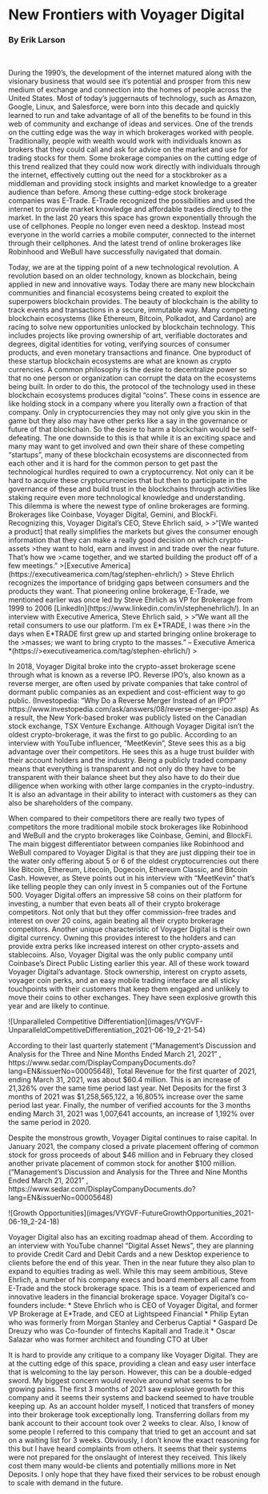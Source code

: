 # New Frontiers with Voyager Digital
### By Erik Larson
<br>


<p> 
During the 1990’s, the development of the internet matured along with the visionary business that would see it’s potential and prosper from this new medium of exchange and connection into the homes of people across the United States.  Most of today’s juggernauts of technology, such as Amazon, Google, Linux, and Salesforce, were born into this decade and quickly learned to run and take advantage of all of the benefits to be found in this web of community and exchange of ideas and services.  One of the trends on the cutting edge was the way in which brokerages worked with people.  Traditionally, people with wealth would work with individuals known as brokers that they could call and ask for advice on the market and use for trading stocks for them.  Some brokerage companies on the cutting edge of this trend realized that they could now work directly with individuals through the internet, effectively cutting out the need for a stockbroker as a middleman and providing stock insights and market knowledge to a greater audience than before.  Among these cutting-edge stock brokerage companies was E-Trade.  E-Trade recognized the possibilities and used the internet to provide market knowledge and affordable trades directly to the market.  In the last 20 years this space has grown exponentially through the use of cellphones.  People no longer even need a desktop.  Instead most everyone in the world carries a mobile computer, connected to the internet through their cellphones.  And the latest trend of online brokerages like Robinhood and WeBull have successfully navigated that domain.
</p>
<p>
Today, we are at the tipping point of a new technological revolution.  A revolution based on an older technology, known as blockchain, being applied in new and innovative ways.  Today there are many new blockchain communities and financial ecosystems being created to exploit the superpowers blockchain provides.  The beauty of blockchain is the ability to track events and transactions in a secure, immutable way.  Many competing blockchain ecosystems (like Ethereum, Bitcoin, Polkadot, and Cardano) are racing to solve new opportunities unlocked by blockchain technology.  This includes projects like proving ownership of art, verifiable doctorates and degrees, digital identities for voting, verifying sources of consumer products, and even monetary transactions and finance.  One byproduct of these startup blockchain ecosystems are what are known as crypto currencies.  A common philosophy is the desire to decentralize power so that no one person or organization can corrupt the data on the ecosystems being built.  In order to do this, the protocol of the technology used in these blockchain ecosystems produces digital “coins”.  These coins in essence are like holding stock in a company where you literally own a fraction of that company.  Only in cryptocurrencies they may not only give you skin in the game but they also may have other perks like a say in the governance or future of that blockchain.  So the desire to harm a blockchain would be self-defeating.  The one downside to this is that while it is an exciting space and many may want to get involved and own their share of these competing “startups”, many of these blockchain ecosystems are disconnected from each other and it is hard for the common person to get past the technological hurdles required to own a cryptocurrency.  Not only can it be hard to acquire these cryptocurrencies that but then to participate in the governance of these and build trust in the blockchains through activities like staking require even more technological knowledge and understanding.  This dilemma is where the newest type of online brokerages are forming.  Brokerages like Coinbase, Voyager Digital, Gemini, and BlockFi.  Recognizing this, Voyager Digital’s CEO, Steve Ehrlich said, 
    >
    >“[We wanted a product] that really simplifies the markets but gives the consumer enough information that they can make a really good decision on which crypto-assets 
    >they want to hold, earn and invest in and trade over the near future. That’s how we >came together, and we started building the product off of a few meetings.”  
    >[Executive America](https://executiveamerica.com/tag/stephen-ehrlich/)
    >
Steve Ehrlich recognizes the importance of bridging gaps between consumers and the products they want.  That pioneering online brokerage, E-Trade, we mentioned earlier was once led by Steve Ehrlich as VP for Brokerage from 1999 to 2006 [LinkedIn](https://www.linkedin.com/in/stephenehrlich/).  In an interview with Executive America, Steve Ehrlich said, 
    >
    >“We want all the retail consumers to use our platform. I’m ex E*TRADE, I was there >in the days when E*TRADE first grew up and started bringing online brokerage to the >masses; we want to bring crypto to the masses.” – Executive America *(https://>executiveamerica.com/tag/stephen-ehrlich/)
    >
</p>
<p>
In 2018, Voyager Digital broke into the crypto-asset brokerage scene through what is known as a reverse IPO.  Reverse IPO’s, also known as a reverse merger, are often used by private companies that take control of dormant public companies as an expedient and cost-efficient way to go public. (Investopedia: “Why Do a Reverse Merger Instead of an IPO?” https://www.investopedia.com/ask/answers/08/reverse-merger-ipo.asp)  As a result, the New York-based broker was publicly listed on the Canadian stock exchange, TSX Venture Exchange.  Although Voyager Digital isn’t the oldest crypto-brokerage, it was the first to go public.  According to an interview with YouTube influencer, “MeetKevin”, Steve sees this as a big advantage over their competitors.  He sees this as a huge trust builder with their account holders and the industry.  Being a publicly traded company means that everything is transparent and not only do they have to be transparent with their balance sheet but they also have to do their due diligence when working with other large companies in the crypto-industry.  It is also an advantage in their ability to interact with customers as they can also be shareholders of the company.
</p>
<p>
When compared to their competitors there are really two types of competitors the more traditional mobile stock brokerages like Robinhood and WeBull and the crypto brokerages like Coinbase, Gemini, and BlockFi.  The main biggest differentiator between companies like Robinhood and WeBull compared to Voyager Digital is that they are just dipping their toe in the water only offering about 5 or 6 of the oldest cryptocurrencies out there like Bitcoin, Ethereum, Litecoin, Dogecoin, Ethereum Classic, and Bitcoin Cash.  However, as Steve points out in his interview with “MeetKevin” that’s like telling people they can only invest in 5 companies out of the Fortune 500.  Voyager Digital offers an impressive 58 coins on their platform for investing, a number that even beats all of their crypto brokerage competitors.  Not only that but they offer commission-free trades and interest on over 20 coins, again beating all their crypto brokerage competitors.  Another unique characteristic of Voyager Digital is their own digital currency.  Owning this provides interest to the holders and can provide extra perks like increased interest on other crypto-assets and stablecoins.  Also, Voyager Digital was the only public company until Coinbase’s Direct Public Listing earlier this year.  All of these work toward Voyager Digital’s advantage.  Stock ownership, interest on crypto assets, voyager coin perks, and an easy mobile trading interface are all sticky touchpoints with their customers that keep them engaged and unlikely to move their coins to other exchanges.  They have seen explosive growth this year and are likely to continue.
</p>
![Unparalleled Competitive Differentiation](images/VYGVF-UnparalleldCompetitiveDifferentiation_2021-06-19_2-21-54)
<p>
According to their last quarterly statement (“Management’s Discussion and Analysis for the Three and Nine Months Ended March 21, 2021” , https://www.sedar.com/DisplayCompanyDocuments.do?lang=EN&issuerNo=00005648), Total Revenue for the first quarter of 2021, ending March 31, 2021, was about $60.4 million.  This is an increase of 21,326% over the same time period last year.  Net Deposits for the first 3 months of 2021 was $1,258,565,122, a 16,805% increase over the same period last year.  Finally, the number of verified accounts for the 3 months ending March 31, 2021 was 1,007,641 accounts, an increase of 1,192% over the same period in 2020.
</p>
<p>
Despite the monstrous growth, Voyager Digital continues to raise capital.  In January 2021, the company closed a private placement offering of common stock for gross proceeds of about $46 million and in February they closed another private placement of common stock for another $100 million. (“Management’s Discussion and Analysis for the Three and Nine Months Ended March 21, 2021” , https://www.sedar.com/DisplayCompanyDocuments.do?lang=EN&issuerNo=00005648)
</p>
![Growth Opportunities](images/VYGVF-FutureGrowthOpportunities_2021-06-19_2-24-18)
<p>
Voyager Digital also has an exciting roadmap ahead of them.  According to an interview with YouTube channel “Digital Asset News”, they are planning to provide Credit Card and Debit Cards and a new Desktop experience to clients before the end of this year.  Then in the near future they also plan to expand to equities trading as well.  While this may seem ambitious, Steve Ehrlich, a number of his company execs and board members all came from E-Trade and the stock brokerage space.  This is a team of experienced and innovative leaders in the financial brokerage space.  Voyager Digital’s co-founders include:
    * Steve Ehrlich who is CEO of Voyager Digital, and former VP Brokerage at E*Trade, and CEO at Lightspeed Financial
    * Philip Eytan who was formerly from Morgan Stanley and Cerberus Captial
    * Gaspard De Dreuzy who was Co-founder of fintechs Kapitall and Trade.it
    * Oscar Salazar who was former architect and founding CTO at Uber
</p>
<p>
It is hard to provide any critique to a company like Voyager Digital.  They are at the cutting edge of this space, providing a clean and easy user interface that is welcoming to the lay person.  However, this can be a double-edged sword.  My biggest concern would revolve around what seems to be growing pains.  The first 3 months of 2021 saw explosive growth for this company and it seems their systems and backend seemed to have trouble keeping up.  As an account holder myself, I noticed that transfers of money into their brokerage took exceptionally long.  Transferring dollars from my bank account to their account took over 2 weeks to clear.  Also, I know of some people I referred to this company that tried to get an account and sat on a waiting list for 3 weeks.  Obviously, I don’t know the exact reasoning for this but I have heard complaints from others.  It seems that their systems were not prepared for the onslaught of interest they received.  This likely cost them many would-be clients and potentially millions more in Net Deposits.  I only hope that they have fixed their services to be robust enough to scale with demand in the future.
</p>
